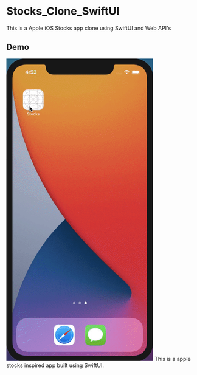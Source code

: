 # Stocks_Clone_SwiftUI
This is a Apple iOS Stocks app clone using SwiftUI and Web API's


## Demo

![](demo/demo.gif)
This is a apple stocks inspired app built using SwiftUI.
